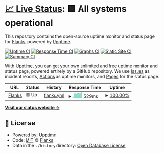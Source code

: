 # [📈 Live Status](https://flanksio.github.io/status_page_flanksapi): <!--live status--> **🟩 All systems operational**

This repository contains the open-source uptime monitor and status page for [Flanks](www.flanks.io), powered by [Upptime](https://github.com/upptime/upptime).

[![Uptime CI](https://github.com/flanksio/status_page_flanksapi/workflows/Uptime%20CI/badge.svg)](https://github.com/flanksio/status_page_flanksapi/actions?query=workflow%3A%22Uptime+CI%22)
[![Response Time CI](https://github.com/flanksio/status_page_flanksapi/workflows/Response%20Time%20CI/badge.svg)](https://github.com/flanksio/status_page_flanksapi/actions?query=workflow%3A%22Response+Time+CI%22)
[![Graphs CI](https://github.com/flanksio/status_page_flanksapi/workflows/Graphs%20CI/badge.svg)](https://github.com/flanksio/status_page_flanksapi/actions?query=workflow%3A%22Graphs+CI%22)
[![Static Site CI](https://github.com/flanksio/status_page_flanksapi/workflows/Static%20Site%20CI/badge.svg)](https://github.com/flanksio/status_page_flanksapi/actions?query=workflow%3A%22Static+Site+CI%22)
[![Summary CI](https://github.com/flanksio/status_page_flanksapi/workflows/Summary%20CI/badge.svg)](https://github.com/flanksio/status_page_flanksapi/actions?query=workflow%3A%22Summary+CI%22)

With [Upptime](https://upptime.js.org), you can get your own unlimited and free uptime monitor and status page, powered entirely by a GitHub repository. We use [Issues](https://github.com/flanksio/status_page_flanksapi/issues) as incident reports, [Actions](https://github.com/flanksio/status_page_flanksapi/actions) as uptime monitors, and [Pages](https://flanksio.github.io/status_page_flanksapi) for the status page.

<!--start: status pages-->
<!-- This summary is generated by Upptime (https://github.com/upptime/upptime) -->
<!-- Do not edit this manually, your changes will be overwritten -->
<!-- prettier-ignore -->
| URL | Status | History | Response Time | Uptime |
| --- | ------ | ------- | ------------- | ------ |
| <img alt="" src="https://icons.duckduckgo.com/ip3/api.flanks.io.ico" height="13"> [Flanks](https://api.flanks.io) | 🟩 Up | [flanks.yml](https://github.com/flanksio/status_page_flanksapi/commits/HEAD/history/flanks.yml) | <details><summary><img alt="Response time graph" src="./graphs/flanks/response-time-week.png" height="20"> 529ms</summary><br><a href="https://flanksio.github.io/status_page_flanksapi/history/flanks"><img alt="Response time 545" src="https://img.shields.io/endpoint?url=https%3A%2F%2Fraw.githubusercontent.com%2Fflanksio%2Fstatus_page_flanksapi%2FHEAD%2Fapi%2Fflanks%2Fresponse-time.json"></a><br><a href="https://flanksio.github.io/status_page_flanksapi/history/flanks"><img alt="24-hour response time 515" src="https://img.shields.io/endpoint?url=https%3A%2F%2Fraw.githubusercontent.com%2Fflanksio%2Fstatus_page_flanksapi%2FHEAD%2Fapi%2Fflanks%2Fresponse-time-day.json"></a><br><a href="https://flanksio.github.io/status_page_flanksapi/history/flanks"><img alt="7-day response time 529" src="https://img.shields.io/endpoint?url=https%3A%2F%2Fraw.githubusercontent.com%2Fflanksio%2Fstatus_page_flanksapi%2FHEAD%2Fapi%2Fflanks%2Fresponse-time-week.json"></a><br><a href="https://flanksio.github.io/status_page_flanksapi/history/flanks"><img alt="30-day response time 542" src="https://img.shields.io/endpoint?url=https%3A%2F%2Fraw.githubusercontent.com%2Fflanksio%2Fstatus_page_flanksapi%2FHEAD%2Fapi%2Fflanks%2Fresponse-time-month.json"></a><br><a href="https://flanksio.github.io/status_page_flanksapi/history/flanks"><img alt="1-year response time 534" src="https://img.shields.io/endpoint?url=https%3A%2F%2Fraw.githubusercontent.com%2Fflanksio%2Fstatus_page_flanksapi%2FHEAD%2Fapi%2Fflanks%2Fresponse-time-year.json"></a></details> | <details><summary><a href="https://flanksio.github.io/status_page_flanksapi/history/flanks">100.00%</a></summary><a href="https://flanksio.github.io/status_page_flanksapi/history/flanks"><img alt="All-time uptime 99.99%" src="https://img.shields.io/endpoint?url=https%3A%2F%2Fraw.githubusercontent.com%2Fflanksio%2Fstatus_page_flanksapi%2FHEAD%2Fapi%2Fflanks%2Fuptime.json"></a><br><a href="https://flanksio.github.io/status_page_flanksapi/history/flanks"><img alt="24-hour uptime 100.00%" src="https://img.shields.io/endpoint?url=https%3A%2F%2Fraw.githubusercontent.com%2Fflanksio%2Fstatus_page_flanksapi%2FHEAD%2Fapi%2Fflanks%2Fuptime-day.json"></a><br><a href="https://flanksio.github.io/status_page_flanksapi/history/flanks"><img alt="7-day uptime 100.00%" src="https://img.shields.io/endpoint?url=https%3A%2F%2Fraw.githubusercontent.com%2Fflanksio%2Fstatus_page_flanksapi%2FHEAD%2Fapi%2Fflanks%2Fuptime-week.json"></a><br><a href="https://flanksio.github.io/status_page_flanksapi/history/flanks"><img alt="30-day uptime 100.00%" src="https://img.shields.io/endpoint?url=https%3A%2F%2Fraw.githubusercontent.com%2Fflanksio%2Fstatus_page_flanksapi%2FHEAD%2Fapi%2Fflanks%2Fuptime-month.json"></a><br><a href="https://flanksio.github.io/status_page_flanksapi/history/flanks"><img alt="1-year uptime 99.99%" src="https://img.shields.io/endpoint?url=https%3A%2F%2Fraw.githubusercontent.com%2Fflanksio%2Fstatus_page_flanksapi%2FHEAD%2Fapi%2Fflanks%2Fuptime-year.json"></a></details>

<!--end: status pages-->

[**Visit our status website →**](https://flanksio.github.io/status_page_flanksapi)

## 📄 License

- Powered by: [Upptime](https://github.com/upptime/upptime)
- Code: [MIT](./LICENSE) © [Flanks](www.flanks.io)
- Data in the `./history` directory: [Open Database License](https://opendatacommons.org/licenses/odbl/1-0/)
